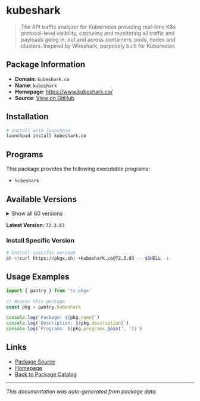# kubeshark

> The API traffic analyzer for Kubernetes providing real-time K8s protocol-level visibility, capturing and monitoring all traffic and payloads going in, out and across containers, pods, nodes and clusters. Inspired by Wireshark, purposely built for Kubernetes

## Package Information

- **Domain**: `kubeshark.co`
- **Name**: `kubeshark`
- **Homepage**: https://www.kubeshark.co/
- **Source**: [View on GitHub](https://github.com/pkgxdev/pantry/tree/main/projects/kubeshark.co/package.yml)

## Installation

```bash
# Install with launchpad
launchpad install kubeshark.co
```

## Programs

This package provides the following executable programs:

- `kubeshark`

## Available Versions

<details>
<summary>Show all 60 versions</summary>

- `72.3.83`, `52.9.0`, `52.8.1`, `52.8.0`, `52.7.8`
- `52.7.7`, `52.7.3`, `52.7.0`, `52.6.0`, `52.5.0`
- `52.4.2`, `52.4.0`, `52.3.96`, `52.3.95`, `52.3.94`
- `52.3.93`, `52.3.92`, `52.3.91`, `52.3.90`, `52.3.89`
- `52.3.88`, `52.3.87`, `52.3.86`, `52.3.85`, `52.3.84`
- `52.3.83`, `52.3.82`, `52.3.79`, `52.3.78`, `52.3.77`
- `52.3.76`, `52.3.75`, `52.3.74`, `52.3.73`, `52.3.69`
- `52.3.68`, `52.3.62`, `52.3.59`, `52.3.0`, `52.2.39`
- `52.2.30`, `52.2.1`, `52.2.0`, `52.1.77`, `52.1.75`
- `52.1.66`, `52.1.63`, `52.1.50`, `52.1.45`, `52.1.30`
- `52.1.9`, `52.1.0`, `52.0.0`, `51.0.39`, `51.0.38`
- `51.0.37`, `51.0.27`, `51.0.18`, `51.0.14`, `51.0.0`

</details>

**Latest Version**: `72.3.83`

### Install Specific Version

```bash
# Install specific version
sh <(curl https://pkgx.sh) +kubeshark.co@72.3.83 -- $SHELL -i
```

## Usage Examples

```typescript
import { pantry } from 'ts-pkgx'

// Access this package
const pkg = pantry.kubeshark

console.log(`Package: ${pkg.name}`)
console.log(`Description: ${pkg.description}`)
console.log(`Programs: ${pkg.programs.join(', ')}`)
```

## Links

- [Package Source](https://github.com/pkgxdev/pantry/tree/main/projects/kubeshark.co/package.yml)
- [Homepage](https://www.kubeshark.co/)
- [Back to Package Catalog](../../package-catalog.md)

---

*This documentation was auto-generated from package data.*
